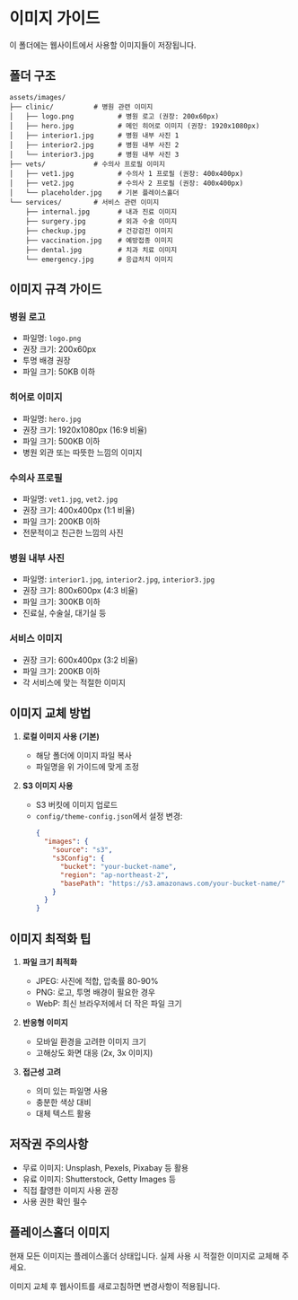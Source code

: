 # 이미지 가이드

이 폴더에는 웹사이트에서 사용할 이미지들이 저장됩니다.

## 폴더 구조

```
assets/images/
├── clinic/          # 병원 관련 이미지
│   ├── logo.png           # 병원 로고 (권장: 200x60px)
│   ├── hero.jpg           # 메인 히어로 이미지 (권장: 1920x1080px)
│   ├── interior1.jpg      # 병원 내부 사진 1
│   ├── interior2.jpg      # 병원 내부 사진 2
│   └── interior3.jpg      # 병원 내부 사진 3
├── vets/            # 수의사 프로필 이미지
│   ├── vet1.jpg           # 수의사 1 프로필 (권장: 400x400px)
│   ├── vet2.jpg           # 수의사 2 프로필 (권장: 400x400px)
│   └── placeholder.jpg    # 기본 플레이스홀더
└── services/        # 서비스 관련 이미지
    ├── internal.jpg       # 내과 진료 이미지
    ├── surgery.jpg        # 외과 수술 이미지
    ├── checkup.jpg        # 건강검진 이미지
    ├── vaccination.jpg    # 예방접종 이미지
    ├── dental.jpg         # 치과 치료 이미지
    └── emergency.jpg      # 응급처치 이미지
```

## 이미지 규격 가이드

### 병원 로고
- 파일명: `logo.png`
- 권장 크기: 200x60px
- 투명 배경 권장
- 파일 크기: 50KB 이하

### 히어로 이미지
- 파일명: `hero.jpg`
- 권장 크기: 1920x1080px (16:9 비율)
- 파일 크기: 500KB 이하
- 병원 외관 또는 따뜻한 느낌의 이미지

### 수의사 프로필
- 파일명: `vet1.jpg`, `vet2.jpg`
- 권장 크기: 400x400px (1:1 비율)
- 파일 크기: 200KB 이하
- 전문적이고 친근한 느낌의 사진

### 병원 내부 사진
- 파일명: `interior1.jpg`, `interior2.jpg`, `interior3.jpg`
- 권장 크기: 800x600px (4:3 비율)
- 파일 크기: 300KB 이하
- 진료실, 수술실, 대기실 등

### 서비스 이미지
- 권장 크기: 600x400px (3:2 비율)
- 파일 크기: 200KB 이하
- 각 서비스에 맞는 적절한 이미지

## 이미지 교체 방법

1. **로컬 이미지 사용 (기본)**
   - 해당 폴더에 이미지 파일 복사
   - 파일명을 위 가이드에 맞게 조정

2. **S3 이미지 사용**
   - S3 버킷에 이미지 업로드
   - `config/theme-config.json`에서 설정 변경:
     ```json
     {
       "images": {
         "source": "s3",
         "s3Config": {
           "bucket": "your-bucket-name",
           "region": "ap-northeast-2",
           "basePath": "https://s3.amazonaws.com/your-bucket-name/"
         }
       }
     }
     ```

## 이미지 최적화 팁

1. **파일 크기 최적화**
   - JPEG: 사진에 적합, 압축률 80-90%
   - PNG: 로고, 투명 배경이 필요한 경우
   - WebP: 최신 브라우저에서 더 작은 파일 크기

2. **반응형 이미지**
   - 모바일 환경을 고려한 이미지 크기
   - 고해상도 화면 대응 (2x, 3x 이미지)

3. **접근성 고려**
   - 의미 있는 파일명 사용
   - 충분한 색상 대비
   - 대체 텍스트 활용

## 저작권 주의사항

- 무료 이미지: Unsplash, Pexels, Pixabay 등 활용
- 유료 이미지: Shutterstock, Getty Images 등
- 직접 촬영한 이미지 사용 권장
- 사용 권한 확인 필수

## 플레이스홀더 이미지

현재 모든 이미지는 플레이스홀더 상태입니다. 
실제 사용 시 적절한 이미지로 교체해 주세요.

이미지 교체 후 웹사이트를 새로고침하면 변경사항이 적용됩니다.